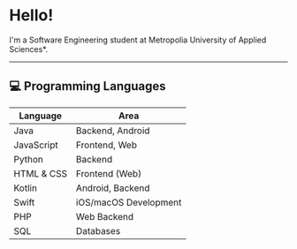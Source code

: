 # Hello!

I'm a Software Engineering student at Metropolia University of Applied Sciences*.

---

## 💻 Programming Languages

| Language     | Area                  |
|--------------|------------------------|
| Java         | Backend, Android       |
| JavaScript   | Frontend, Web          |
| Python       | Backend                |
| HTML & CSS   | Frontend (Web)         |
| Kotlin       | Android, Backend       |
| Swift        | iOS/macOS Development  |
| PHP          | Web Backend            |
| SQL          | Databases              |

